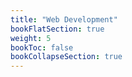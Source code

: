 ```yaml
---
title: "Web Development"
bookFlatSection: true
weight: 5
bookToc: false
bookCollapseSection: true
---
```

